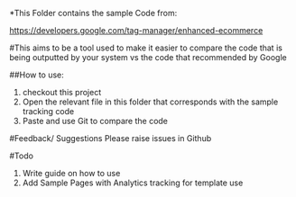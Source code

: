 *This Folder contains the sample Code from:

https://developers.google.com/tag-manager/enhanced-ecommerce

#This aims to be a tool used to make it easier to compare the code that is being outputted by your system vs the code that recommended by Google

##How to use:
1. checkout this project
2. Open the relevant file in this folder that corresponds with the sample tracking code
3. Paste and use Git to compare the code

#Feedback/ Suggestions
Please raise issues in Github

#Todo
1. Write guide on how to use
2. Add Sample Pages with Analytics tracking for template use

